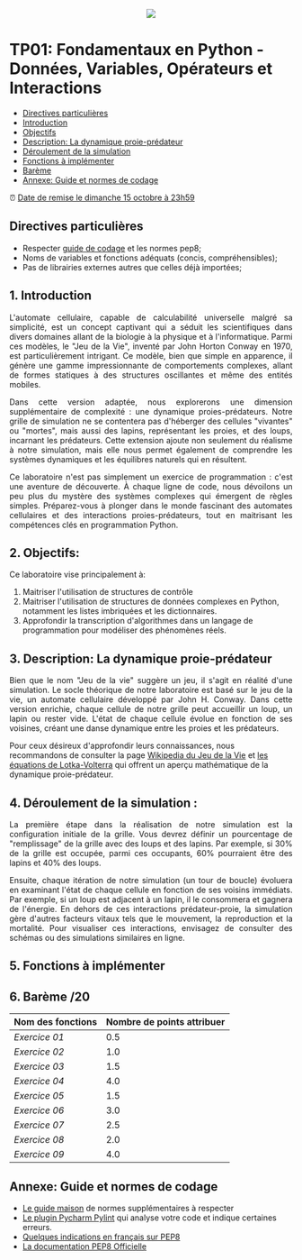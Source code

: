 <p align="center">
  <img src="https://upload.wikimedia.org/wikipedia/commons/8/8a/Polytechnique_Montr%C3%A9al_logo.jpg" />
</p>

# TP01: Fondamentaux en Python - Données, Variables, Opérateurs et Interactions
- [Directives particulières](#directives)
- [Introduction](#Introduction)
- [Objectifs](#Objectif)
- [Description: La dynamique proie-prédateur](#Description)
- [Déroulement de la simulation](#simulation)
- [Fonctions à implémenter](#Fonctions)
- [Barème](#bareme)
- [Annexe: Guide et normes de codage](#annexe)

:alarm_clock: [Date de remise le dimanche 15 octobre à 23h59](https://www.timeanddate.com/countdown/generic?iso=20231015T235959&p0=165&font=cursive)

## Directives particulières <a name="directives"></a>
* Respecter [guide de codage](https://github.com/INF1007-Gabarits/Guide-codage-python) et les normes pep8;
* Noms de variables et fonctions adéquats (concis, compréhensibles);  
* Pas de librairies externes autres que celles déjà importées;  

## 1. Introduction <a name="Introduction"></a>
<p align='justify'>L'automate cellulaire, capable de calculabilité universelle malgré sa simplicité, est un concept captivant qui a séduit les scientifiques dans divers domaines allant de la biologie à la physique et à l'informatique. Parmi ces modèles, le "Jeu de la Vie", inventé par John Horton Conway en 1970, est particulièrement intrigant. Ce modèle, bien que simple en apparence, il génère une gamme impressionnante de comportements complexes, allant de formes statiques à des structures oscillantes et même des entités mobiles.</p>

<p align='justify'>Dans cette version adaptée, nous explorerons une dimension supplémentaire de complexité : une dynamique proies-prédateurs. Notre grille de simulation ne se contentera pas d'héberger des cellules "vivantes" ou "mortes", mais aussi des lapins, représentant les proies, et des loups, incarnant les prédateurs. Cette extension ajoute non seulement du réalisme à notre simulation, mais elle nous permet également de comprendre les systèmes dynamiques et les équilibres naturels qui en résultent.</p>

<p align='justify'>Ce laboratoire n'est pas simplement un exercice de programmation : c'est une aventure de découverte. À chaque ligne de code, nous dévoilons un peu plus du mystère des systèmes complexes qui émergent de règles simples. Préparez-vous à plonger dans le monde fascinant des automates cellulaires et des interactions proies-prédateurs, tout en maitrisant les compétences clés en programmation Python.
</p>

## 2. Objectifs: <a name="Objectif"></a>
<p align='justify'> Ce laboratoire vise principalement à:</p>

1.  Maitriser l'utilisation de structures de contrôle 
2.  Maitriser l'utilisation de structures de données complexes en Python, notamment les listes imbriquées et les dictionnaires.
3.  Approfondir la transcription d'algorithmes dans un langage de programmation pour modéliser des phénomènes réels.

## 3. Description: La dynamique proie-prédateur <a name="Description"></a>

<p align='justify'>Bien que le nom "Jeu de la vie" suggère un jeu, il s'agit en réalité d'une simulation. Le socle théorique de notre laboratoire est basé sur le jeu de la vie, un automate cellulaire développé par John H. Conway. Dans cette version enrichie, chaque cellule de notre grille peut accueillir un loup, un lapin ou rester vide. L'état de chaque cellule évolue en fonction de ses voisines, créant une danse dynamique entre les proies et les prédateurs.</p>

Pour ceux désireux d'approfondir leurs connaissances, nous recommandons de consulter la page [Wikipedia du Jeu de la Vie](https://fr.wikipedia.org/wiki/Jeu_de_la_vie) et [les équations de Lotka-Volterra](https://fr.wikipedia.org/wiki/%C3%89quations_de_Lotka-Volterra) qui offrent un aperçu mathématique de la dynamique proie-prédateur.


## 4. Déroulement de la simulation :<a name="simulation"></a>
<p align='justify'>La première étape dans la réalisation de notre simulation est la configuration initiale de la grille. Vous devrez définir un pourcentage de "remplissage" de la grille avec des loups et des lapins. Par exemple, si 30% de la grille est occupée, parmi ces occupants, 60% pourraient être des lapins et 40% des loups. </p>

<p align='justify'>Ensuite, chaque itération de notre simulation (un tour de boucle) évoluera en examinant l'état de chaque cellule en fonction de ses voisins immédiats. Par exemple, si un loup est adjacent à un lapin, il le consommera et gagnera de l'énergie. En dehors de ces interactions prédateur-proie, la simulation gère d'autres facteurs vitaux tels que le mouvement, la reproduction et la mortalité. Pour visualiser ces interactions, envisagez de consulter des schémas ou des simulations similaires en ligne.</p>

## 5. Fonctions à implémenter <a name="Fonctions"></a>

## 6. Barème /20 <a name="bareme"></a>

|**Nom des fonctions**|**Nombre de points attribuer**|
| :- | :- |
|*Exercice 01*|0.5|
|*Exercice 02*|1.0|
|*Exercice 03*|1.5|
|*Exercice 04*|4.0|
|*Exercice 05*|1.5|
|*Exercice 06*|3.0|
|*Exercice 07*|2.5|
|*Exercice 08*|2.0|
|*Exercice 09*|4.0|

## Annexe: Guide et normes de codage <a name="annexe"></a>
- [Le guide maison](https://github.com/INF1007-Gabarits/Guide-codage-python) de normes supplémentaires à respecter
- [Le plugin Pycharm Pylint](https://plugins.jetbrains.com/plugin/11084-pylint) qui analyse votre code et indique certaines erreurs. 
- [Quelques indications en français sur PEP8](https://openclassrooms.com/fr/courses/4425111-perfectionnez-vous-en-python/4464230-assimilez-les-bonnes-pratiques-de-la-pep-8)
- [La documentation PEP8 Officielle](https://www.python.org/dev/peps/pep-0008/)

